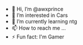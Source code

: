 - 👋 Hi, I’m @awxprince
- 👀 I’m interested in Cars
- 🌱 I’m currently learning ntg
- 📫 How to reach me ...
- ⚡ Fun fact: I'm Gamer

<!---
awxprince/awxprince is a ✨ special ✨ repository because its `README.md` (this file) appears on your GitHub profile.
You can click the Preview link to take a look at your changes.
--->
